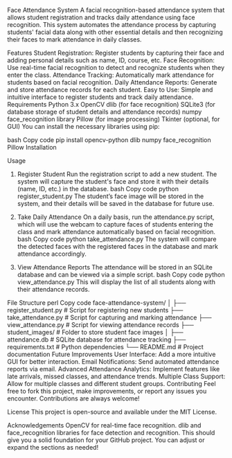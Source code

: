 Face Attendance System
A facial recognition-based attendance system that allows student registration and tracks daily attendance using face recognition. This system automates the attendance process by capturing students' facial data along with other essential details and then recognizing their faces to mark attendance in daily classes.

Features
Student Registration: Register students by capturing their face and adding personal details such as name, ID, course, etc.
Face Recognition: Use real-time facial recognition to detect and recognize students when they enter the class.
Attendance Tracking: Automatically mark attendance for students based on facial recognition.
Daily Attendance Reports: Generate and store attendance records for each student.
Easy to Use: Simple and intuitive interface to register students and track daily attendance.
Requirements
Python 3.x
OpenCV
dlib (for face recognition)
SQLite3 (for database storage of student details and attendance records)
numpy
face_recognition library
Pillow (for image processing)
Tkinter (optional, for GUI)
You can install the necessary libraries using pip:

bash
Copy code
pip install opencv-python dlib numpy face_recognition Pillow
Installation

Usage
1. Register Student
Run the registration script to add a new student.
The system will capture the student's face and store it with their details (name, ID, etc.) in the database.
bash
Copy code
python register_student.py
The student’s face image will be stored in the system, and their details will be saved in the database for future use.

2. Take Daily Attendance
On a daily basis, run the attendance.py script, which will use the webcam to capture faces of students entering the class and mark attendance automatically based on facial recognition.
bash
Copy code
python take_attendance.py
The system will compare the detected faces with the registered faces in the database and mark attendance accordingly.

3. View Attendance Reports
The attendance will be stored in an SQLite database and can be viewed via a simple script.
bash
Copy code
python view_attendance.py
This will display the list of all students along with their attendance records.

File Structure
perl
Copy code
face-attendance-system/
│
├── register_student.py          # Script for registering new students
├── take_attendance.py           # Script for capturing and marking attendance
├── view_attendance.py           # Script for viewing attendance records
├── student_images/              # Folder to store student face images
│
├── attendance.db                # SQLite database for attendance tracking
├── requirements.txt             # Python dependencies
└── README.md                    # Project documentation
Future Improvements
User Interface: Add a more intuitive GUI for better interaction.
Email Notifications: Send automated attendance reports via email.
Advanced Attendance Analytics: Implement features like late arrivals, missed classes, and attendance trends.
Multiple Class Support: Allow for multiple classes and different student groups.
Contributing
Feel free to fork this project, make improvements, or report any issues you encounter. Contributions are always welcome!

License
This project is open-source and available under the MIT License.

Acknowledgements
OpenCV for real-time face recognition.
dlib and face_recognition libraries for face detection and recognition.
This should give you a solid foundation for your GitHub project. You can adjust or expand the sections as needed!
